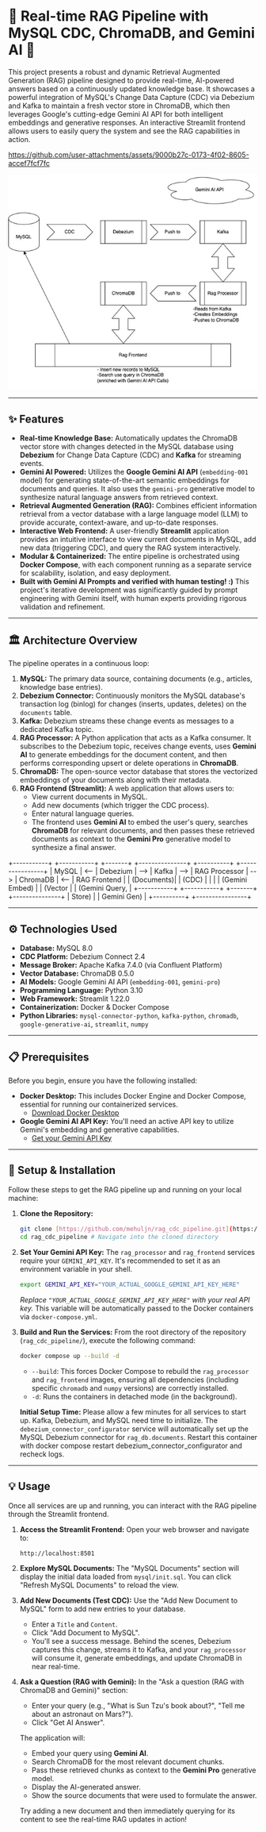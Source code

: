 # 🚀 Real-time RAG Pipeline with MySQL CDC, ChromaDB, and Gemini AI 🚀

This project presents a robust and dynamic Retrieval Augmented Generation (RAG) pipeline designed to provide real-time, AI-powered answers based on a continuously updated knowledge base. It showcases a powerful integration of MySQL's Change Data Capture (CDC) via Debezium and Kafka to maintain a fresh vector store in ChromaDB, which then leverages Google's cutting-edge Gemini AI API for both intelligent embeddings and generative responses. An interactive Streamlit frontend allows users to easily query the system and see the RAG capabilities in action.



https://github.com/user-attachments/assets/9000b27c-0173-4f02-8605-accef7fcf7fc



![RAG CDC Pipeline](https://github.com/mehuljn/rag_cdc_pipeline/blob/main/rag_cdc_pipeline.jpg?raw=true)

---

## ✨ Features

* **Real-time Knowledge Base:** Automatically updates the ChromaDB vector store with changes detected in the MySQL database using **Debezium** for Change Data Capture (CDC) and **Kafka** for streaming events.
* **Gemini AI Powered:** Utilizes the **Google Gemini AI API** (`embedding-001` model) for generating state-of-the-art semantic embeddings for documents and queries. It also uses the `gemini-pro` generative model to synthesize natural language answers from retrieved context.
* **Retrieval Augmented Generation (RAG):** Combines efficient information retrieval from a vector database with a large language model (LLM) to provide accurate, context-aware, and up-to-date responses.
* **Interactive Web Frontend:** A user-friendly **Streamlit** application provides an intuitive interface to view current documents in MySQL, add new data (triggering CDC), and query the RAG system interactively.
* **Modular & Containerized:** The entire pipeline is orchestrated using **Docker Compose**, with each component running as a separate service for scalability, isolation, and easy deployment.
* **Built with Gemini AI Prompts and verified with human testing! :)** This project's iterative development was significantly guided by prompt engineering with Gemini itself, with human experts providing rigorous validation and refinement.

---

## 🏛️ Architecture Overview

The pipeline operates in a continuous loop:

1.  **MySQL:** The primary data source, containing documents (e.g., articles, knowledge base entries).
2.  **Debezium Connector:** Continuously monitors the MySQL database's transaction log (binlog) for changes (inserts, updates, deletes) on the `documents` table.
3.  **Kafka:** Debezium streams these change events as messages to a dedicated Kafka topic.
4.  **RAG Processor:** A Python application that acts as a Kafka consumer. It subscribes to the Debezium topic, receives change events, uses **Gemini AI** to generate embeddings for the document content, and then performs corresponding upsert or delete operations in **ChromaDB**.
5.  **ChromaDB:** The open-source vector database that stores the vectorized embeddings of your documents along with their metadata.
6.  **RAG Frontend (Streamlit):** A web application that allows users to:
    * View current documents in MySQL.
    * Add new documents (which trigger the CDC process).
    * Enter natural language queries.
    * The frontend uses **Gemini AI** to embed the user's query, searches **ChromaDB** for relevant documents, and then passes these retrieved documents as context to the **Gemini Pro** generative model to synthesize a final answer.

+-----------+       +-----------+       +-------+       +---------------+      +----------+      +----------------+
|  MySQL    |  <--  |  Debezium |  -->  | Kafka |  -->  | RAG Processor |  --> | ChromaDB | <--  | RAG Frontend   |
| (Documents)|       |  (CDC)    |       |       |       | (Gemini Embed) |      | (Vector  |      | (Gemini Query, |
+-----------+       +-----------+       +-------+       +---------------+      |  Store)  |      |  Gemini Gen)   |
+----------+      +----------------+

---

## ⚙️ Technologies Used

* **Database:** MySQL 8.0
* **CDC Platform:** Debezium Connect 2.4
* **Message Broker:** Apache Kafka 7.4.0 (via Confluent Platform)
* **Vector Database:** ChromaDB 0.5.0
* **AI Models:** Google Gemini AI API (`embedding-001`, `gemini-pro`)
* **Programming Language:** Python 3.10
* **Web Framework:** Streamlit 1.22.0
* **Containerization:** Docker & Docker Compose
* **Python Libraries:** `mysql-connector-python`, `kafka-python`, `chromadb`, `google-generative-ai`, `streamlit`, `numpy`

---

## 📋 Prerequisites

Before you begin, ensure you have the following installed:

* **Docker Desktop:** This includes Docker Engine and Docker Compose, essential for running our containerized services.
    * [Download Docker Desktop](https://www.docker.com/products/docker-desktop/)
* **Google Gemini AI API Key:** You'll need an active API key to utilize Gemini's embedding and generative capabilities.
    * [Get your Gemini API Key](https://ai.google.dev/)

---

## 🚀 Setup & Installation

Follow these steps to get the RAG pipeline up and running on your local machine:

1.  **Clone the Repository:**
    ```bash
    git clone [https://github.com/mehuljn/rag_cdc_pipeline.git](https://github.com/mehuljn/rag_cdc_pipeline.git)
    cd rag_cdc_pipeline # Navigate into the cloned directory
    ```

2.  **Set Your Gemini API Key:**
    The `rag_processor` and `rag_frontend` services require your `GEMINI_API_KEY`. It's recommended to set it as an environment variable in your shell.

    ```bash
    export GEMINI_API_KEY="YOUR_ACTUAL_GOOGLE_GEMINI_API_KEY_HERE"
    ```
    *Replace `"YOUR_ACTUAL_GOOGLE_GEMINI_API_KEY_HERE"` with your real API key.* This variable will be automatically passed to the Docker containers via `docker-compose.yml`.

3.  **Build and Run the Services:**
    From the root directory of the repository (`rag_cdc_pipeline/`), execute the following command:

    ```bash
    docker compose up --build -d
    ```
    * `--build`: This forces Docker Compose to rebuild the `rag_processor` and `rag_frontend` images, ensuring all dependencies (including specific `chromadb` and `numpy` versions) are correctly installed.
    * `-d`: Runs the containers in detached mode (in the background).

    **Initial Setup Time:** Please allow a few minutes for all services to start up. Kafka, Debezium, and MySQL need time to initialize. The `debezium_connector_configurator` service will automatically set up the MySQL Debezium connector for `rag_db.documents`. Restart this container with docker compose restart debezium_connector_configurator and recheck logs.

---

## 💡 Usage

Once all services are up and running, you can interact with the RAG pipeline through the Streamlit frontend.

1.  **Access the Streamlit Frontend:**
    Open your web browser and navigate to:
    ```
    http://localhost:8501
    ```

2.  **Explore MySQL Documents:**
    The "MySQL Documents" section will display the initial data loaded from `mysql/init.sql`. You can click "Refresh MySQL Documents" to reload the view.

3.  **Add New Documents (Test CDC):**
    Use the "Add New Document to MySQL" form to add new entries to your database.
    * Enter a `Title` and `Content`.
    * Click "Add Document to MySQL".
    * You'll see a success message. Behind the scenes, Debezium captures this change, streams it to Kafka, and your `rag_processor` will consume it, generate embeddings, and update ChromaDB in near real-time.

4.  **Ask a Question (RAG with Gemini):**
    In the "Ask a question (RAG with ChromaDB and Gemini)" section:
    * Enter your query (e.g., "What is Sun Tzu's book about?", "Tell me about an astronaut on Mars?").
    * Click "Get AI Answer".

    The application will:
    * Embed your query using **Gemini AI**.
    * Search ChromaDB for the most relevant document chunks.
    * Pass these retrieved chunks as context to the **Gemini Pro** generative model.
    * Display the AI-generated answer.
    * Show the source documents that were used to formulate the answer.

    Try adding a new document and then immediately querying for its content to see the real-time RAG updates in action!


